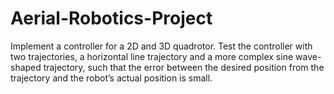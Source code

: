 # Aerial-Robotics-Project
 Implement a controller for a  2D and 3D quadrotor. Test the controller with two trajectories, a horizontal line trajectory and a more complex sine wave-shaped trajectory, such that the error between the desired position from the trajectory and the robot’s actual position is small. 
